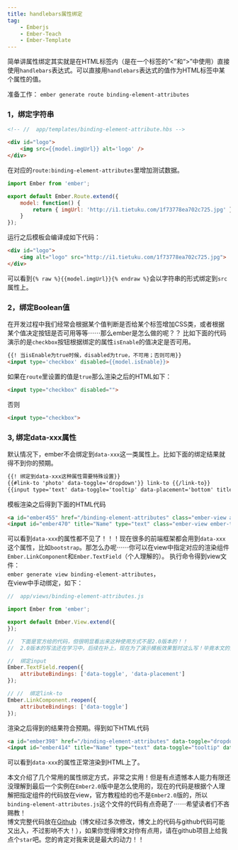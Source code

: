 ```yaml
---
title: handlebars属性绑定
tag: 
	- Emberjs
	- Ember-Teach
	- Ember-Template
---
```


简单讲属性绑定其实就是在HTML标签内（是在一个标签的”<”和“>”中使用）直接使用`handlebars`表达式。可以直接用`handlebars`表达式的值作为HTML标签中某个属性的值。

准备工作：
`ember generate route binding-element-attributes`

### 1，绑定字符串
```html
<!-- //  app/templates/binding-element-attribute.hbs -->

<div id="logo">
    <img src={{model.imgUrl}} alt='logo' />
</div>
```
在对应的`route:binding-element-attributes`里增加测试数据。
```javascript
import Ember from 'ember';

export default Ember.Route.extend({
    model: function() {
        return { imgUrl: 'http://i1.tietuku.com/1f73778ea702c725.jpg' };
    }
});
```
运行之后模板会编译成如下代码：
```html
<div id="logo">
    <img alt="logo" src="http://i1.tietuku.com/1f73778ea702c725.jpg">
</div>
```
可以看到`{% raw %}{{model.imgUrl}}{% endraw %}`会以字符串的形式绑定到`src`属性上。

### 2，绑定Boolean值
在开发过程中我们经常会根据某个值判断是否给某个标签增加CSS类，或者根据某个值决定按钮是否可用等等⋯⋯那么ember是怎么做的呢？？
比如下面的代码演示的是`checkbox`按钮根据绑定的属性`isEnable`的值决定是否可用。
```html
{{! 当isEnable为true时候，disabled为true，不可用；否则可用}}
<input type='checkbox' disabled={{model.isEnable}}>
```
如果在`route`里设置的值是`true`那么渲染之后的HTML如下：
```html
<input type="checkbox" disabled="">
```
否则
```html
<input type="checkbox">
```

### 3, 绑定data-xxx属性
默认情况下，ember不会绑定到`data-xxx`这一类属性上。比如下面的绑定结果就得不到你的预期。
```html
{{! 绑定到data-xxx这种属性需要特殊设置}}
{{#link-to 'photo' data-toggle='dropdown'}} link-to {{/link-to}}
{{input type='text' data-toggle='tooltip' data-placement='bottom' title="Name"}}
```
模板渲染之后得到下面的HTML代码
```html
<a id="ember455" href="/binding-element-attributes" class="ember-view active"> link-to </a>
<input id="ember470" title="Name" type="text" class="ember-view ember-text-field">
```
可以看到`data-xxx`的属性都不见了！！！现在很多的前端框架都会用到`data-xxx`这个属性，比如`bootstrap`。那怎么办呢⋯⋯你可以在view中指定对应的渲染组件`Ember.LinkComponent`和`Ember.TextField`（个人理解的）。
执行命令得到view文件：<br>
`ember generate view binding-element-attributes`，<br>
在view中手动绑定，如下：

```javascript
//  app/views/binding-element-attributes.js

import Ember from 'ember';

export default Ember.View.extend({
});

//  下面是官方给的代码，但很明显看出来这种使用方式不是2.0版本的！！
//  2.0版本的写法还在学习中，后续在补上，现在为了演示模板效果暂时这么写！毕竟本文的重点还是在模板属性的绑定上

//  绑定input
Ember.TextField.reopen({
    attributeBindings: ['data-toggle', 'data-placement']
});

// //  绑定link-to
Ember.LinkComponent.reopen({
    attributeBindings: ['data-toggle']
});
```
渲染之后得到的结果符合预期。得到如下HTML代码
```html
<a id="ember398" href="/binding-element-attributes" data-toggle="dropdown" class="ember-view active">link-to</a>
<input id="ember414" title="Name" type="text" data-toggle="tooltip" data-placement="bottom" class="ember-view ember-text-field">
```

可以看到`data-xxx`的属性正常渲染到HTML上了。

本文介绍了几个常用的属性绑定方式，非常之实用！但是有点遗憾本人能力有限还没理解到最后一个实例在`Ember2.0`版中是怎么使用的，现在的代码是根据个人理解把指定组件的代码放在view，官方教程给的也不是`Ember2.0`版的，所以`binding-element-attributes.js`这个文件的代码有点奇葩了⋯⋯希望读者们不吝赐教！
<br>
博文完整代码放在[Github](https://github.com/ubuntuvim/my_emberjs_code)（博文经过多次修改，博文上的代码与github代码可能又出入，不过影响不大！），如果你觉得博文对你有点用，请在github项目上给我点个`star`吧。您的肯定对我来说是最大的动力！！



